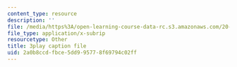 ```yaml
---
content_type: resource
description: ''
file: /media/https%3A/open-learning-course-data-rc.s3.amazonaws.com/20-219-becoming-the-next-bill-nye-writing-and-hosting-the-educational-show-january-iap-2015/2a0b8ccdfbce5dd995778f69794c02ff_2z33hyYG6Js.vtt
file_type: application/x-subrip
resourcetype: Other
title: 3play caption file
uid: 2a0b8ccd-fbce-5dd9-9577-8f69794c02ff
---
```

